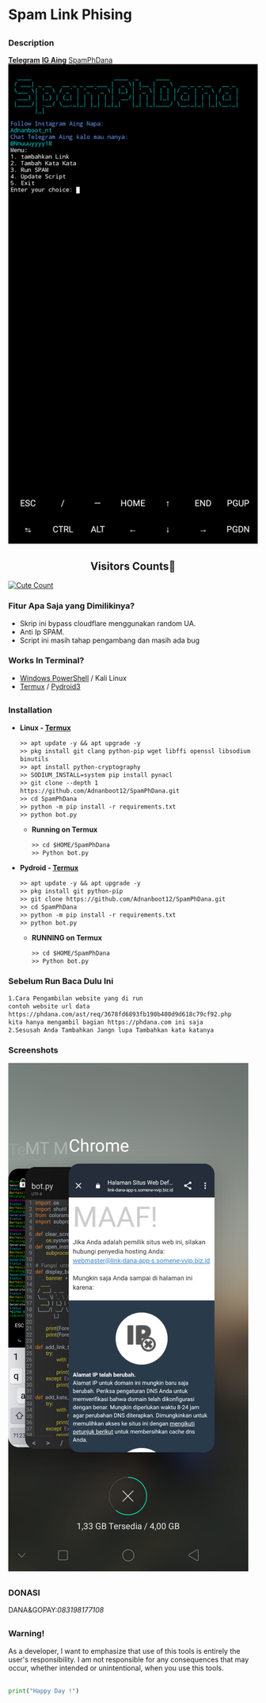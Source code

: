# Spam Link Phising

##

### Description
 **[Telegram](https://t.me/Nnuuuyyyy18)**
 **[IG Aing](https://www.instagram.com/Adnanboot_nt)**  [SpamPhDana](https://github.com/Adnanboot12/SpamPhDana)
![Facebook-Image](https://github.com/Adnanboot12/SpamPhDana/blob/main/Data/Screenshot_2024-03-27-14-12-42-53.png)

##
<h2 align="center">Visitors Counts👀</h2>
<a href="https://github.com/Adnanboot12/SpamPhDana"><img alt="Cute Count" src="https://count.getloli.com/get/@Culik-member-telegram?theme=rule34" /></a>

### Fitur Apa Saja yang Dimilikinya?
- Skrip ini bypass cloudflare menggunakan random UA.
- Anti Ip SPAM.
- Script ini masih tahap pengambang dan masih ada bug 

### Works In Terminal?
  - [Windows PowerShell](https://www.microsoft.com/store/productId/9N0DX20HK701) / Kali Linux
  - [Termux](https://f-droid.org/repo/com.termux_118.apk) / [Pydroid3](https://play.google.com/store/apps/details?id=ru.iiec.pydroid3&hl=id)

##
  ### Installation

- **Linux - [Termux](https://drive.google.com/file/d/16C8RCEC_0GJWXzZt1P5-TmsNvj1sxP_y/view?usp=sharing)**

  ```
  >> apt update -y && apt upgrade -y
  >> pkg install git clang python-pip wget libffi openssl libsodium binutils
  >> apt install python-cryptography
  >> SODIUM_INSTALL=system pip install pynacl
  >> git clone --depth 1 https://github.com/Adnanboot12/SpamPhDana.git
  >> cd SpamPhDana
  >> python -m pip install -r requirements.txt
  >> python bot.py
  ```
  - **Running on Termux**
  
    ```
    >> cd $HOME/SpamPhDana
    >> Python bot.py
    ```

- **Pydroid - [Termux](https://drive.google.com/file/d/1xKuP_-XNMNXUV-Io_GpKQvX4MB_K_VZW/view?usp=drive_link)**

  ```
  >> apt update -y && apt upgrade -y
  >> pkg install git python-pip
  >> git clone https://github.com/Adnanboot12/SpamPhDana.git
  >> cd SpamPhDana
  >> python -m pip install -r requirements.txt
  >> python bot.py
  ```
  - **RUNNING on Termux**
  
    ```
    >> cd $HOME/SpamPhDana
    >> Python bot.py
    ```
### Sebelum Run Baca Dulu Ini
  ```
1.Cara Pengambilan website yang di run
contoh website url data https://phdana.com/ast/req/3678fd6893fb190b400d9d618c79cf92.php
kita hanya mengambil bagian https://phdana.com ini saja
2.Sesusah Anda Tambahkan Jangn lupa Tambahkan kata katanya
```
### Screenshots

![Results/Ok-16-July-2023.txt](https://github.com/Adnanboot12/SpamPhDana/blob/main/Data/Screenshot_2024-03-27-04-13-17-30.png)

##

### DONASI
DANA&GOPAY:_083198177108_
##
### Warning!
As a developer, I want to emphasize that use of this tools is entirely the user's responsibility. I am not responsible for any consequences that may occur, whether intended or unintentional, when you use this tools.

##
~~~python
print("Happy Day !")
~~~
##
